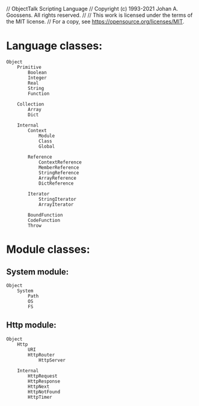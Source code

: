 //	ObjectTalk Scripting Language
//	Copyright (c) 1993-2021 Johan A. Goossens. All rights reserved.
//
//	This work is licensed under the terms of the MIT license.
//	For a copy, see <https://opensource.org/licenses/MIT>.

Language classes:
=================

	Object
		Primitive
			Boolean
			Integer
			Real
			String
			Function

		Collection
			Array
			Dict

		Internal
			Context
				Module
				Class
				Global

			Reference
				ContextReference
				MemberReference
				StringReference
				ArrayReference
				DictReference

			Iterator
				StringIterator
				ArrayIterator

			BoundFunction
			CodeFunction
			Throw

Module classes:
===============

System module:
--------------

	Object
		System
			Path
			OS
			FS

Http module:
-----------

	Object
		Http
			URI
			HttpRouter
				HttpServer

		Internal
			HttpRequest
			HttpResponse
			HttpNext
			HttpNotFound
			HttpTimer
